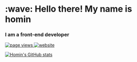 <h1 align="left" id="mynameishomin-title">:wave: Hello there! My name is homin</h1>
<h3 align="left">I am a front-end developer</h3>

<div align="left">
  <a href="https://github.com/mynameishomin/mynameishomin">
    <img src="https://komarev.com/ghpvc/?username=mynameishomin" alt="page views" />
  </a>
  <a href="https://blog.mynameishomin.com">
    <img alt="website" src="https://img.shields.io/website?url=https%3A%2F%2Fblog.mynameishomin.com">
  </a>
</div>

[![Homin's GitHub stats](https://github-readme-stats.vercel.app/api?username=mynameishomin&theme=highcontrast&show_icons=true)](https://github.com/mynameishomin/github-readme-stats)
